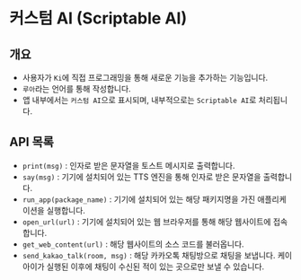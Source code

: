 # 커스텀 AI (Scriptable AI)

## 개요
* 사용자가 `Ki`에 직접 프로그래밍을 통해 새로운 기능을 추가하는 기능입니다.
* `루아`라는 언어를 통해 작성합니다.
* 앱 내부에서는 `커스텀 AI`으로 표시되며, 내부적으로는 `Scriptable AI`로 처리됩니다.

## API 목록
* `print(msg)` : 인자로 받은 문자열을 토스트 메시지로 출력합니다.
* `say(msg)` : 기기에 설치되어 있는 TTS 엔진을 통해 인자로 받은 문자열을 출력합니다.
* `run_app(package_name)` : 기기에 설치되어 있는 해당 패키지명을 가진 애플리케이션을 실행합니다.
* `open_url(url)` : 기기에 설치되어 있는 웹 브라우저를 통해 해당 웹사이트에 접속합니다.
* `get_web_content(url)` : 해당 웹사이트의 소스 코드를 불러옵니다.
* `send_kakao_talk(room, msg)` : 해당 카카오톡 채팅방으로 채팅을 보냅니다. 케이아이가 실행된 이후에 채팅이 수신된 적이 있는 곳으로만 보낼 수 있습니다.
